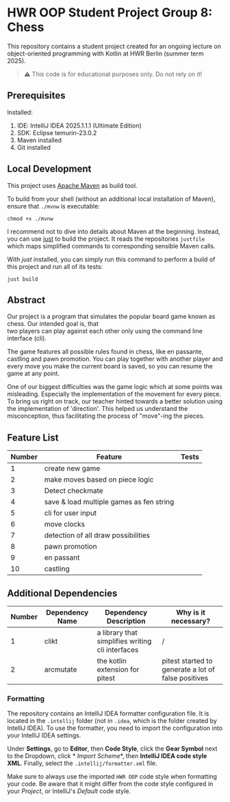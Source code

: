 # HWR OOP Student Project Group 8: Chess

This repository contains a student project created for an ongoing lecture on object-oriented
programming with Kotlin at HWR Berlin (summer term 2025).

> :warning: This code is for educational purposes only. Do not rely on it!

## Prerequisites

Installed:

1. IDE: IntelliJ IDEA 2025.1.1.1 (Ultimate Edition)
2. SDK: Eclipse temurin-23.0.2
3. Maven installed
4. Git installed

## Local Development

This project uses [Apache Maven][maven] as build tool.

To build from your shell (without an additional local installation of Maven), ensure that `./mvnw`
is executable:

```
chmod +x ./mvnw
```

I recommend not to dive into details about Maven at the beginning.
Instead, you can use [just][just] to build the project.
It reads the repositories `justfile` which maps simplified commands to corresponding sensible Maven
calls.

With _just_ installed, you can simply run this command to perform a build of this project and run
all of its tests:

```
just build
```

## Abstract

Our project is a program that simulates the popular board game known as chess. Our intended goal is, that  
two players can play against each other only using the command line interface (cli).

The game features all possible rules found in chess, like en passante, castling and pawn promotion. You can play
together with another player and every move you make the current board is saved, so you can resume the game
at any point.

One of our biggest difficulties was the game logic which at some points was misleading. Especially the implementation of
the movement for every piece.
To bring us right on track, our teacher hinted towards a better solution using the implementation of 'direction'. This
helped us understand the misconception, thus facilitating the process
of "move"-ing the pieces.

## Feature List

[TODO]: # (For each feature implemented, add a row to the table!)

| Number | Feature                                  | Tests |
|--------|------------------------------------------|-------|
| 1      | create new game                          |       |
| 2      | make moves based on piece logic          |       |
| 3      | Detect checkmate                         |       |
| 4      | save & load multiple games as fen string |       |
| 5      | cli for user input                       |       |
| 6      | move clocks                              |       |
| 7      | detection of all draw possibilities      |       |
| 8      | pawn promotion                           |       |
| 9      | en passant                               |       |
| 10     | castling                                 |       |

## Additional Dependencies

[TODO]: # (For each additional dependency your project requires- Add an additional row to the table!)

| Number | Dependency Name | Dependency Description                           | Why is it necessary?                                |
|--------|-----------------|--------------------------------------------------|-----------------------------------------------------|
| 1      | clikt           | a library that simplifies writing cli interfaces | /                                                   |
| 2      | arcmutate       | the kotlin extension for pitest                  | pitest started to generate a lot of false positives | 

### Formatting

The repository contains an IntelliJ IDEA formatter configuration file.
It is located in the `.intellij` folder (not in `.idea`, which is the folder created by IntelliJ IDEA).
To use the formatter, you need to import the configuration into your IntelliJ IDEA settings.

Under **Settings**, go to **Editor**, then **Code Style**, click the **Gear Symbol** next to the Dropdown, click *
*Import Scheme**, then **IntelliJ IDEA code style XML**. Finally, select the `.intellij/formatter.xml` file.

Make sure to always use the imported `HWR OOP` code style when formatting your code.
Be aware that it might differ from the code style configured in your *Project*, or IntelliJ's *Default* code style.

[maven]: https://maven.apache.org/

[just]: https://github.com/casey/just
